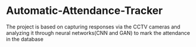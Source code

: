 # Automatic-Attendance-Tracker
The project is based on capturing responses via the CCTV cameras and analyzing it through neural networks(CNN and GAN) to mark the attendance in the database
